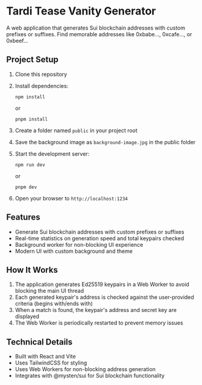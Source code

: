 # Tardi Tease Vanity Generator

A web application that generates Sui blockchain addresses with custom prefixes or suffixes. Find memorable addresses like 0xbabe..., 0xcafe..., or 0xbeef...

## Project Setup

1. Clone this repository
2. Install dependencies:
   ```
   npm install
   ```
   or
   ```
   pnpm install
   ```
3. Create a folder named `public` in your project root
4. Save the background image as `background-image.jpg` in the public folder

3. Start the development server:
   ```
   npm run dev
   ```
   or
   ```
   pnpm dev
   ```

4. Open your browser to `http://localhost:1234`

## Features

- Generate Sui blockchain addresses with custom prefixes or suffixes
- Real-time statistics on generation speed and total keypairs checked
- Background worker for non-blocking UI experience
- Modern UI with custom background and theme

## How It Works

1. The application generates Ed25519 keypairs in a Web Worker to avoid blocking the main UI thread
2. Each generated keypair's address is checked against the user-provided criteria (begins with/ends with)
3. When a match is found, the keypair's address and secret key are displayed
4. The Web Worker is periodically restarted to prevent memory issues

## Technical Details

- Built with React and Vite
- Uses TailwindCSS for styling
- Uses Web Workers for non-blocking address generation
- Integrates with @mysten/sui for Sui blockchain functionality